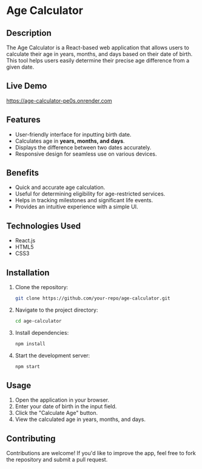 # Age Calculator

## Description
The Age Calculator is a React-based web application that allows users to calculate their age in years, months, and days based on their date of birth. This tool helps users easily determine their precise age difference from a given date.

## Live Demo
https://age-calculator-pe0s.onrender.com

## Features
- User-friendly interface for inputting birth date.
- Calculates age in **years, months, and days**.
- Displays the difference between two dates accurately.
- Responsive design for seamless use on various devices.

## Benefits
- Quick and accurate age calculation.
- Useful for determining eligibility for age-restricted services.
- Helps in tracking milestones and significant life events.
- Provides an intuitive experience with a simple UI.

## Technologies Used
- React.js
- HTML5
- CSS3

## Installation
1. Clone the repository:
   ```bash
   git clone https://github.com/your-repo/age-calculator.git
   ```
2. Navigate to the project directory:
   ```bash
   cd age-calculator
   ```
3. Install dependencies:
   ```bash
   npm install
   ```
4. Start the development server:
   ```bash
   npm start
   ```

## Usage
1. Open the application in your browser.
2. Enter your date of birth in the input field.
3. Click the "Calculate Age" button.
4. View the calculated age in years, months, and days.

## Contributing
Contributions are welcome! If you'd like to improve the app, feel free to fork the repository and submit a pull request.
